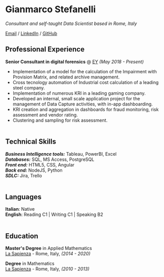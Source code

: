 # Gianmarco Stefanelli

_Consultant and self-taught Data Scientist based in Rome, Italy_ <br>

[Email](mailto:gianmarco.stefanelli@hotmail.it) / [LinkedIn](https://www.linkedin.com/in/gianmarco-stefanelli/) / [GitHub](https://github.com/Bayesianphoenix/)

## Professional Experience

**Senior Consultant in digital forensics** @ [EY](https://www.ey.com) _(May 2018 - Present)_ <br>
- Implementation of a model for the calculation of the Impairment with Provision Matrix, and related 
archive management. <br>
- Cross tecnology automation of Industrial cost calculation of a leading steel company. <br>
- Implementation of numerous KRI in a leading gaming company. <br>
- Developed an internal, small scale application project for the management of Data Capture activities, with in-app dashboarding. <br>
- KRI creation and aggregation in dashboards for fraud monitoring, risk assessment and vendor
rating. <br>
- Clustering and sampling for risk assessment.
<br><br>



## Technical Skills


_**Business Intelligence tools:**_ Tableau, PowerBI, Excel <br>
_**Databases:**_ SQL, MS Access, PostgreSQL <br>
_**Front end:**_ HTML5, CSS, Angular <br>
_**Back end:**_ NodeJS, Python <br>
_**SDLC:**_ Jira, Trello
  <br><br>

## Languages

**Italian**: Native <br>
**English**: Reading C1 | Writing C1 | Speaking B2
<br><br>

## Education

**Master's Degree** in Applied Mathematics<br>
[La Sapienza](https://www.uniroma1.it/) - Rome, Italy,  _(2014 - 2020)_

**Degree** in Mathematics<br>
[La Sapienza](https://www.uniroma1.it/) - Rome, Italy,  _(2010 - 2013)_
